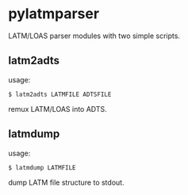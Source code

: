 # pylatmparser

LATM/LOAS parser modules with two simple scripts.

## latm2adts

usage:

``` $ latm2adts LATMFILE ADTSFILE ```

remux LATM/LOAS into ADTS.

## latmdump

usage: 

``` $ latmdump LATMFILE ```

dump LATM file structure to stdout.
